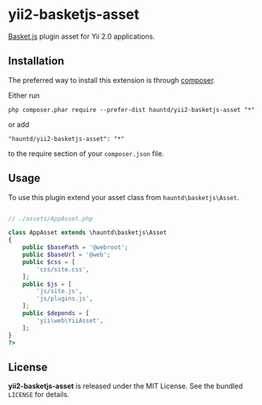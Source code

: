 yii2-basketjs-asset
==========================
[Basket.js](https://addyosmani.github.io/basket.js/) plugin asset for Yii 2.0 applications.

Installation
------------

The preferred way to install this extension is through [composer](http://getcomposer.org/download/).

Either run

```
php composer.phar require --prefer-dist hauntd/yii2-basketjs-asset "*"
```

or add

```
"hauntd/yii2-basketjs-asset": "*"
```

to the require section of your `composer.json` file.


Usage
-----
To use this plugin extend your asset class from `hauntd\basketjs\Asset`.

```php

// ./assets/AppAsset.php

class AppAsset extends \hauntd\basketjs\Asset
{
    public $basePath = '@webroot';
    public $baseUrl = '@web';
    public $css = [
        'css/site.css',
    ];
    public $js = [
        'js/site.js',
        'js/plugins.js',
    ];
    public $depends = [
        'yii\web\YiiAsset',
    ];
}
?>
```

License
-------

**yii2-basketjs-asset** is released under the MIT License. See the bundled `LICENSE` for details.